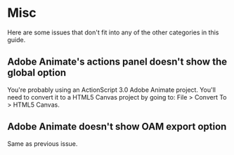 # Misc
Here are some issues that don't fit into any of the other categories in this guide.

## Adobe Animate's actions panel doesn't show the global option
You're probably using an ActionScript 3.0 Adobe Animate project. You'll need to convert it to a HTML5 Canvas project by going to: File > Convert To > HTML5 Canvas.

## Adobe Animate doesn't show OAM export option
Same as previous issue.
